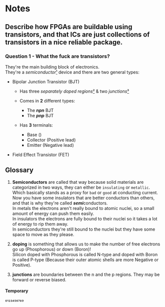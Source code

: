 # Notes

## Describe how FPGAs are buildable using transistors, and that ICs are just collections of transistors in a nice reliable package.

### Question 1 - What the fuck are transistors?

They're the main building block of electronics.\
They're a *semiconductor*[¹](#glossary)  device and there are two general types:

- Bipolar Junction Transistor (BJT)

    - Has three *separately doped regions*[²](#glossary) & two *junctions*[³](#glossary) 
    
    - Comes in **2** different types:
        - The ***npn***  BJT
        - The ***pnp***  BJT
        
    - Has **3** terminals:
        - Base ()
        - Collector (Positive lead)
        - Emitter (Negative lead)
    
- Field Effect Transistor (FET)

## Glossary

1. **Semiconductors** are called that way because solid materials are categorized in two ways, they can either be `insulating` or `metallic`. Which basically stands as a proxy for `bad` or `good` at conducting current.\
Now you have some insulators that are better conductors than others, and that is why they're called ***semi***conductors.\
In metals the electrons aren't really bound to atomic nuclei, so a small amount of energy can push them easily.\
In insulators the electrons are fully bound to their nuclei so it takes a lot of energy to rip them away.\
In semiconductors they're still bound to the nuclei but they have some space to move as they please.

2. **doping** is something that allows us to make the number of free electrons go up (Phosphorous) or down (Boron)!\
Silicon doped with Phosphorous is called N-type and doped with Boron is called P-type (Because their outer atomic shells are more Negative or Positive).

3. **junctions** are boundaries between the n and the p regions. They may be forward or reverse biased.



#### Temporary
⁰¹²³⁴⁵⁶⁷⁸⁹
